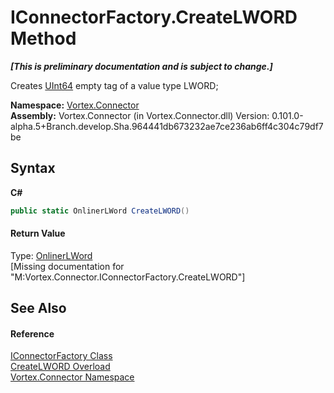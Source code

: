 # IConnectorFactory.CreateLWORD Method 
 _**\[This is preliminary documentation and is subject to change.\]**_

Creates <a href="http://msdn2.microsoft.com/en-us/library/06cf7918" target="_blank">UInt64</a> empty tag of a value type LWORD;

**Namespace:**&nbsp;<a href="N_Vortex_Connector.md">Vortex.Connector</a><br />**Assembly:**&nbsp;Vortex.Connector (in Vortex.Connector.dll) Version: 0.101.0-alpha.5+Branch.develop.Sha.964441db673232ae7ce236ab6ff4c304c79df7be

## Syntax

**C#**<br />
``` C#
public static OnlinerLWord CreateLWORD()
```


#### Return Value
Type: <a href="T_Vortex_Connector_ValueTypes_OnlinerLWord.md">OnlinerLWord</a><br />\[Missing <returns> documentation for "M:Vortex.Connector.IConnectorFactory.CreateLWORD"\]

## See Also


#### Reference
<a href="T_Vortex_Connector_IConnectorFactory.md">IConnectorFactory Class</a><br /><a href="Overload_Vortex_Connector_IConnectorFactory_CreateLWORD.md">CreateLWORD Overload</a><br /><a href="N_Vortex_Connector.md">Vortex.Connector Namespace</a><br />